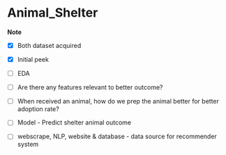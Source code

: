 # Animal_Shelter

**Note** 

- [x] Both dataset acquired
- [x] Initial peek

- [ ] EDA
- [ ] Are there any features relevant to better outcome? 
- [ ] When received an animal, how do we prep the animal better for better adoption rate?

- [ ] Model - Predict shelter animal outcome
- [ ] webscrape, NLP, website & database - data source for recommender system 
